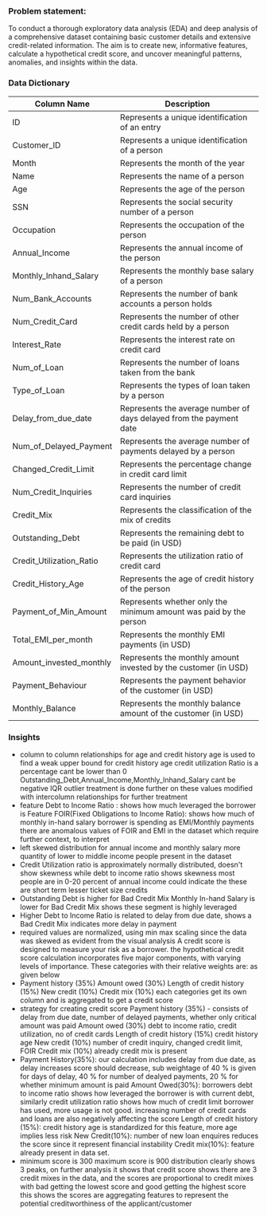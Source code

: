 ### Problem statement:

To conduct a thorough exploratory data analysis (EDA) and deep analysis of a comprehensive dataset containing basic customer details and extensive credit-related information. The aim is to create new, informative features, calculate a hypothetical credit score, and uncover meaningful patterns, anomalies, and insights within the data.

### Data Dictionary

| Column Name              | Description                                                         |
| ------------------------ | ------------------------------------------------------------------- |
| ID                       | Represents a unique identification of an entry                      |
| Customer_ID              | Represents a unique identification of a person                      |
| Month                    | Represents the month of the year                                    |
| Name                     | Represents the name of a person                                     |
| Age                      | Represents the age of the person                                    |
| SSN                      | Represents the social security number of a person                   |
| Occupation               | Represents the occupation of the person                             |
| Annual_Income            | Represents the annual income of the person                          |
| Monthly_Inhand_Salary    | Represents the monthly base salary of a person                      |
| Num_Bank_Accounts        | Represents the number of bank accounts a person holds               |
| Num_Credit_Card          | Represents the number of other credit cards held by a person        |
| Interest_Rate            | Represents the interest rate on credit card                         |
| Num_of_Loan              | Represents the number of loans taken from the bank                  |
| Type_of_Loan             | Represents the types of loan taken by a person                      |
| Delay_from_due_date      | Represents the average number of days delayed from the payment date |
| Num_of_Delayed_Payment   | Represents the average number of payments delayed by a person       |
| Changed_Credit_Limit     | Represents the percentage change in credit card limit               |
| Num_Credit_Inquiries     | Represents the number of credit card inquiries                      |
| Credit_Mix               | Represents the classification of the mix of credits                 |
| Outstanding_Debt         | Represents the remaining debt to be paid (in USD)                   |
| Credit_Utilization_Ratio | Represents the utilization ratio of credit card                     |
| Credit_History_Age       | Represents the age of credit history of the person                  |
| Payment_of_Min_Amount    | Represents whether only the minimum amount was paid by the person   |
| Total_EMI_per_month      | Represents the monthly EMI payments (in USD)                        |
| Amount_invested_monthly  | Represents the monthly amount invested by the customer (in USD)     |
| Payment_Behaviour        | Represents the payment behavior of the customer (in USD)            |
| Monthly_Balance          | Represents the monthly balance amount of the customer (in USD)      |
### Insights 
- column to column relationships for age and credit history age is used to find a weak upper bound for credit history age credit utilization Ratio is a percentage cant be lower than 0 Outstanding_Debt,Annual_Income,Monthly_Inhand_Salary cant be negative IQR outlier treatment is done further on these values modified with intercolumn relationships for further treatment
- feature Debt to Income Ratio : shows how much leveraged the borrower is Feature FOIR(Fixed Obligations to Income Ratio): shows how much of monthly in-hand salary borrower is spending as EMI/Monthly payments there are anomalous values of FOIR and EMI in the dataset which require further context, to interpret
- left skewed distribution for annual income and monthly salary more quantity of lower to middle income people present in the dataset
- Credit Utilization ratio is approximately normally distributed, doesn't show skewness while debt to income ratio shows skewness most people are in 0-20 percent of annual income could indicate the these are short term lesser ticket size credits
- Outstanding Debt is higher for Bad Credit Mix Monthly In-hand Salary is lower for Bad Credit Mix shows these segment is highly leveraged
- Higher Debt to Income Ratio is related to delay from due date, shows a Bad Credit Mix indicates more delay in payment
- required values are normalized, using min max scaling since the data was skewed as evident from the visual analysis A credit score is designed to measure your risk as a borrower. the hypothetical credit score calculation incorporates five major components, with varying levels of importance. These categories with their relative weights are: as given below
- Payment history (35%) Amount owed (30%) Length of credit history (15%) New credit (10%) Credit mix (10%) each categories get its own column and is aggregated to get a credit score
- strategy for creating credit score Payment history (35%) - consists of delay from due date, number of delayed payments, whether only critical amount was paid Amount owed (30%) debt to income ratio, credit utilization, no of credit cards Length of credit history (15%) credit history age New credit (10%) number of credit inquiry, changed credit limit, FOIR Credit mix (10%) already credit mix is present
- Payment History(35%): our calculation includes delay from due date, as delay increases score should decrease, sub weightage of 40 % is given for days of delay, 40 % for number of dealyed payments, 20 % for whether minimum amount is paid Amount Owed(30%): borrowers debt to income ratio shows how leveraged the borrower is with current debt, similarly credit utilization ratio shows how much of credit limit borrower has used, more usage is not good. increasing number of credit cards and loans are also negatively affecting the score Length of credit history (15%): credit history age is standardized for this feature, more age implies less risk New Credit(10%): number of new loan enquires reduces the score since it represent financial instability Credit mix(10%): feature already present in data set.
- minimum score is 300 maximum score is 900 distribution clearly shows 3 peaks, on further analysis it shows that credit score shows there are 3 credit mixes in the data, and the scores are proportional to credit mixes with bad getting the lowest score and good getting the highest score this shows the scores are aggregating features to represent the potential creditworthiness of the applicant/customer
